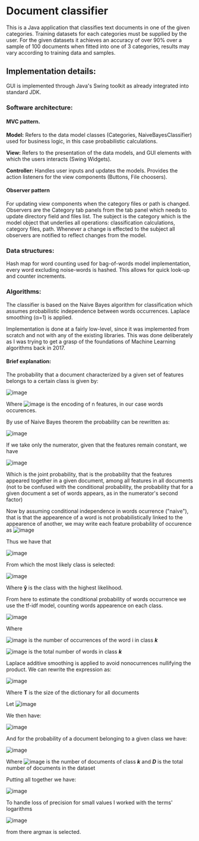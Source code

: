 # Document classifier
This is a Java application that classifies text documents in one of the given categories. Training datasets for each categories must be supplied by the user.
For the given datasets it achieves an accuracy of over 90% over a sample of 100 documents when fitted into one of 3 categories, results may vary according to training data and samples.

## Implementation details:

GUI is implemented through Java's Swing toolkit as already integrated into standard JDK.

### Software architecture:

#### MVC pattern.

<b>Model:</b> Refers to the data model classes (Categories, NaiveBayesClassifier) used for business logic, in this case probabilistic calculations.

<b>View:</b> Refers to the presentation of the data models, and GUI elements with which the users interacts (Swing Widgets).

<b>Controller:</b> Handles user inputs and updates the models. Provides the action listeners for the view components (Buttons, File choosers).

#### Observer pattern
For updating view components when the category files or path is changed.
Observers are the Category tab panels from the tab panel which needs to update directory field and files list. The subject is the category which is the model object that underlies all operations: classification calculations, category files, path. Whenever a change is effected to the subject all observers are notified to reflect changes from the model.

### Data structures:

Hash map for word counting used for bag-of-words model implementation, every word excluding noise-words is hashed. This allows for quick look-up and counter increments.

### Algorithms:

The classifier is based on the Naive Bayes algorithm for classification which assumes probabilistic independence between words occurrences. Laplace smoothing (α=1) is applied.

Implementation is done at a fairly low-level, since it was implemented from scratch and not with any of the existing libraries. This was done deliberately as I was trying to get a grasp of the foundations of Machine Learning algorithms back in 2017.

#### Brief explanation:

The probability that a document characterized by a given set of features belongs to a certain class is given by:

![image](https://github.com/user-attachments/assets/baa4a501-f77e-4368-8bd6-f12665c369fc)

Where ![image](https://github.com/user-attachments/assets/8233d81f-e7c3-4712-bd86-fe323851592e) is the encoding of n features, in our case words occurences.

By use of Naive Bayes theorem the probability can be rewritten as:

![image](https://github.com/user-attachments/assets/9be4cbad-ba55-47de-a2c6-bf4d5d99b40b)

If we take only the numerator, given that the features remain constant, we have

![image](https://github.com/user-attachments/assets/a1bb468e-02b2-4942-a288-53846548783b)

Which is the joint probability, that is the probability that the features appeared together in a given document, among all features in all documents (not to be confused with the conditional probability, the probability that for a given document a set of words appears, as in the numerator's second factor)

Now by assuming conditional independence in words ocurrence ("naive"), that is that the appearence of a word is not probabilistically linked to the appearence of another, we may write each feature probability of occurence as ![image](https://github.com/user-attachments/assets/56e52d1a-fe22-4e33-8ce5-cb49374b6e6b)

Thus we have that 

![image](https://github.com/user-attachments/assets/bed63bb9-777a-46b0-bf50-fb668c97be73)

 From which the most likely class is selected:

![image](https://github.com/user-attachments/assets/761c430a-f9bc-498c-96ec-bec79270a74e)

Where <b>ŷ</b> is the class with the highest likelihood.



From here to estimate the conditional probability of words occurrence we use the tf-idf model, counting words appearence on each class.

![image](https://github.com/user-attachments/assets/a5555a92-855c-40e2-8783-e16a828cdd47)

Where 

![image](https://github.com/user-attachments/assets/f3617e5e-87ea-441f-b7b1-49e7ea1a986e) is the number of occurrences of the word i in class <b><i>k</b></i>

![image](https://github.com/user-attachments/assets/91bc2afd-2e09-47dc-9a40-fd495e71147e) is the total number of words in class <b><i>k</b></i>

Laplace additive smoothing is applied to avoid nonocurrences nullifying the product. We can rewrite the expression as:

![image](https://github.com/user-attachments/assets/dc1c42ea-324a-4368-9e52-1cd20997492d) 

Where <b>T</b> is the size of the dictionary for all documents

Let ![image](https://github.com/user-attachments/assets/3cae87c1-43b5-45b3-a924-60768fdf2f24)

We then have:

![image](https://github.com/user-attachments/assets/12814d11-3d24-4668-8a8b-e370aad079d3)

And for the probability of a document belonging to a given class we have:

![image](https://github.com/user-attachments/assets/07e9fd44-fd31-424a-a9a2-22ad2ea875a4)

Where ![image](https://github.com/user-attachments/assets/dc48620b-3e02-422a-a152-11417c199b9a) is the number of documents of class <i><b>k</b></i>
and <i><b>D</b></i> is the total number of documents in the dataset


Putting all together we have:

![image](https://github.com/user-attachments/assets/0290c444-10fa-4d10-93da-90badb31b0b1)

To handle loss of precision for small values I worked with the terms' logarithms 

![image](https://github.com/user-attachments/assets/eb9c8989-c3b7-4916-91fb-936ab061cdc8)

from there argmax is selected.




















